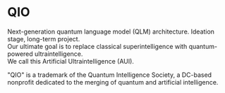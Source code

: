 # QIO
Next-generation quantum language model (QLM) architecture. Ideation stage, long-term project.  
Our ultimate goal is to replace classical superintelligence with quantum-powered ultraintelligence.  
We call this Artificial Ultraintelligence (AUI).

"QIO" is a trademark of the Quantum Intelligence Society, a DC-based nonprofit dedicated to the merging of quantum and artificial intelligence.
